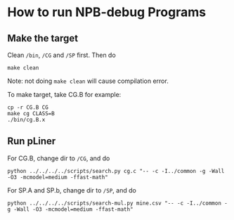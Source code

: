 # How to run NPB-debug Programs
## Make the target 

Clean `/bin`, `/CG` and `/SP` first.
Then do 
```
make clean
```
Note: not doing `make clean` will cause compilation error.

To make target, take CG.B for example:
```
cp -r CG.B CG
make cg CLASS=B
./bin/cg.B.x
```


## Run pLiner
For CG.B, change dir to `/CG`, and do 
```
python ../../../../scripts/search.py cg.c "-- -c -I../common -g -Wall -O3 -mcmodel=medium -ffast-math"
```

For SP.A and SP.b, change dir to `/SP`, and do 
```
python ../../../../scripts/search-mul.py mine.csv "-- -c -I../common -g -Wall -O3 -mcmodel=medium -ffast-math"
```